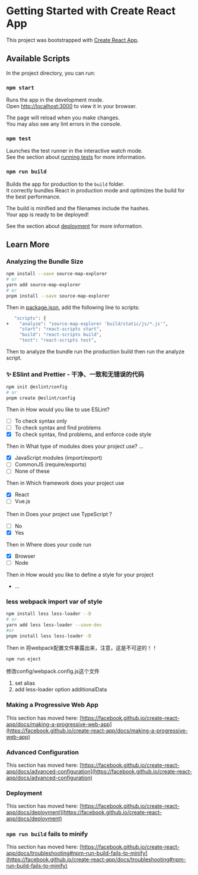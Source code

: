 # Getting Started with Create React App

This project was bootstrapped with [Create React App](https://github.com/facebook/create-react-app).

## Available Scripts

In the project directory, you can run:

### `npm start`

Runs the app in the development mode.\
Open [http://localhost:3000](http://localhost:3000) to view it in your browser.

The page will reload when you make changes.\
You may also see any lint errors in the console.

### `npm test`

Launches the test runner in the interactive watch mode.\
See the section about [running tests](https://facebook.github.io/create-react-app/docs/running-tests) for more information.

### `npm run build`

Builds the app for production to the `build` folder.\
It correctly bundles React in production mode and optimizes the build for the best performance.

The build is minified and the filenames include the hashes.\
Your app is ready to be deployed!

See the section about [deployment](https://facebook.github.io/create-react-app/docs/deployment) for more information.


## Learn More

### Analyzing the Bundle Size

```bash
npm install --save source-map-explorer
# or
yarn add source-map-explorer
# or
pnpm install --save source-map-explorer
```

Then in [package.json](./package.json), add the following line to scripts:
```bash
   "scripts": {
+    "analyze": "source-map-explorer 'build/static/js/*.js'",
     "start": "react-scripts start",
     "build": "react-scripts build",
     "test": "react-scripts test",
```
Then to analyze the bundle run the production build then run the analyze script.


### ✨ ESlint and Prettier - 干净、一致和无错误的代码

```bash
npm init @eslint/config
# or
pnpm create @eslint/config
```

Then in How would you like to use ESLint? 
- [ ] To check syntax only
- [ ] To check syntax and find problems
- [x] To check syntax, find problems, and enforce code style

Then in What type of modules does your project use? … 
- [x] JavaScript modules (import/export)
- [ ] CommonJS (require/exports)
- [ ] None of these

Then in Which framework does your project use
- [x] React
- [ ] Vue.js

Then in Does your project use TypeScript？
- [ ] No
- [x] Yes

Then in Where does your code run
- [x] Browser
- [ ] Node

Then in How would you like to define a style for your project
- ...

### less webpack import var of style
```bash
npm install less less-loader --D
# or
yarn add less less-loader --save-dev
#or
pnpm install less less-loader -D
```
Then in 将webpack配置文件暴露出来，注意，这是不可逆的！！
```bash
npm run eject
```
修改config/webpack.config.js这个文件
1. set alias
2. add less-loader option additionalData



### Making a Progressive Web App

This section has moved here: [https://facebook.github.io/create-react-app/docs/making-a-progressive-web-app](https://facebook.github.io/create-react-app/docs/making-a-progressive-web-app)

### Advanced Configuration

This section has moved here: [https://facebook.github.io/create-react-app/docs/advanced-configuration](https://facebook.github.io/create-react-app/docs/advanced-configuration)

### Deployment

This section has moved here: [https://facebook.github.io/create-react-app/docs/deployment](https://facebook.github.io/create-react-app/docs/deployment)

### `npm run build` fails to minify

This section has moved here: [https://facebook.github.io/create-react-app/docs/troubleshooting#npm-run-build-fails-to-minify](https://facebook.github.io/create-react-app/docs/troubleshooting#npm-run-build-fails-to-minify)
